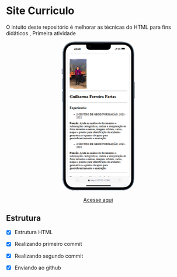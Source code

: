# Site Curriculo

O intuito deste repositório é melhorar as técnicas do HTML para fins didáticos , Primeira atividade

<div align=center>
    <img src="./img/iPhone-13-PRO-127.0.0.1.png" width=200>
</div>
    
    
<div align=center>

[Acesse aqui](https://guime777.github.io/Site-curriculo/)

</div>

## Estrutura

- [x]  Estrutura HTML
- [x] Realizando primeiro commit
- [x] Realizando segundo commit
- [x] Enviando ao github


